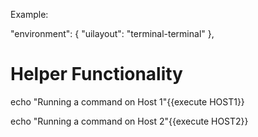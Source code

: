 Example:

"environment": {
    "uilayout": "terminal-terminal"
},
# Helper Functionality

echo "Running a command on Host 1"{{execute HOST1}}

echo "Running a command on Host 2"{{execute HOST2}}
